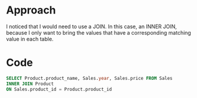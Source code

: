 # Approach
I noticed that I would need to use a JOIN. In this case, an INNER JOIN, because I only want to bring the values that have a corresponding matching value in each table.

# Code
```sql
SELECT Product.product_name, Sales.year, Sales.price FROM Sales
INNER JOIN Product
ON Sales.product_id = Product.product_id
```